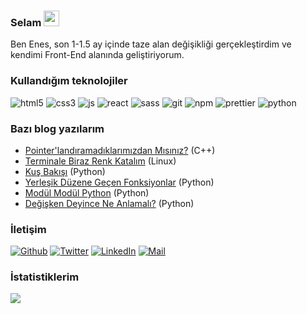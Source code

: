 <h3>Selam <a href="https://www.gautamkrishnar.com/"><img src="https://media.giphy.com/media/hvRJCLFzcasrR4ia7z/giphy.gif" width="25px"></a></h3>

Ben Enes, son 1-1.5 ay içinde taze alan değişikliği gerçekleştirdim ve kendimi Front-End alanında geliştiriyorum.

<h3>Kullandığım teknolojiler</h3>
<p>
    <img alt="html5" src="https://img.shields.io/badge/-HTML5-E34F26?style=flat-square&logo=html5&logoColor=white" />
    <img alt="css3" src="https://img.shields.io/badge/-CSS3-264DE4?style=flat-square&logo=css3&logoColor=white" />
    <img alt="js" src="https://img.shields.io/badge/-JavaScript-F0DB4F?style=flat-square&logo=javascript&logoColor=white" />
    <img alt="react" src="https://img.shields.io/badge/-React-45b8d8?style=flat-square&logo=react&logoColor=white" />
    <img alt="sass" src="https://img.shields.io/badge/-SASS-CC6699?style=flat-square&logo=sass&logoColor=white" />
    <img alt="git" src="https://img.shields.io/badge/-Git-F05032?style=flat-square&logo=git&logoColor=white" />
    <img alt="npm" src="https://img.shields.io/badge/-NPM-CB3837?style=flat-square&logo=npm&logoColor=white" />
    <img alt="prettier" src="https://img.shields.io/badge/-Prettier-F7B93E?style=flat-square&logo=prettier&logoColor=white" />
    <img alt="python" src="https://img.shields.io/badge/-Python-4B8BBE?style=flat-square&logo=python&logoColor=white" />
</p>

<h3>Bazı blog yazılarım</h3>

- [Pointer'landıramadıklarımızdan Mısınız?](https://enesbaspinar.me/blog/cpp/pointerlandiramadiklarimizdanmisiniz) (C++)
- [Terminale Biraz Renk Katalım](https://enesbaspinar.me/blog/ubuntu/terminale-renk-katalim) (Linux)
- [Kuş Bakışı](https://enesbaspinar.me/blog/python/kus-bakisi-python) (Python)
- [Yerleşik Düzene Geçen Fonksiyonlar](https://enesbaspinar.me/blog/python/yerlesik-duzene-gecen-fonksiyonlar) (Python)
- [Modül Modül Python](https://enesbaspinar.me/blog/python/modul-modul-python-random) (Python)
- [Değişken Deyince Ne Anlamalı?](https://enesbaspinar.me/blog/python/degisken-deyince-ne-anlamali) (Python)

<h3>İletişim</h3>

<p>
    <a href="https://github.com/baspinarenes" target="_blank"><img alt="Github" src="https://img.shields.io/badge/GitHub-%2312100E.svg?&logo=Github&logoColor=white" /></a> 
    <a href="https://twitter.com/enesbaspinar0" target="_blank"><img alt="Twitter" src="https://img.shields.io/badge/Twitter-%231DA1F2.svg?&logo=Twitter&logoColor=white" /></a> 
    <a href="https://www.linkedin.com/in/enesbaspinar" target="_blank"><img alt="LinkedIn" src="https://img.shields.io/badge/Linkedin-%230077B5.svg?&logo=linkedin&logoColor=white" /></a>
    <a href="mailto:enesbaspinar07@gmail.com" target="_blank"><img alt="Mail" src="https://img.shields.io/badge/enesbaspinar07@gmail.com-c14438?&logo=Gmail&logoColor=white" /></a>
</p>

<h3>İstatistiklerim</h3>

<img src="https://github-readme-stats.vercel.app/api?username=baspinarenes&show_icons=true">
